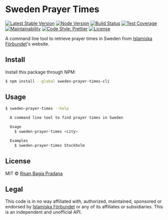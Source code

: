 # Sweden Prayer Times

[![Latest Stable Version](https://img.shields.io/npm/v/sweden-prayer-times-cli.svg)](https://www.npmjs.com/package/sweden-prayer-times-cli)
[![Node Version](https://img.shields.io/node/v/sweden-prayer-times-cli.svg)](https://www.npmjs.com/package/sweden-prayer-times-cli)
[![Build Status](https://travis-ci.org/risan/sweden-prayer-times-cli.svg?branch=master)](https://travis-ci.org/risan/sweden-prayer-times-cli)
[![Test Coverage](https://api.codeclimate.com/v1/badges/b7cb426fe877e512dbab/test_coverage)](https://codeclimate.com/github/risan/sweden-prayer-times-cli/test_coverage)
[![Maintainability](https://api.codeclimate.com/v1/badges/b7cb426fe877e512dbab/maintainability)](https://codeclimate.com/github/risan/sweden-prayer-times-cli/maintainability)
[![Code Style: Prettier](https://img.shields.io/badge/code_style-prettier-ff69b4.svg)](https://github.com/risan/sweden-prayer-times-cli)
[![License](https://img.shields.io/npm/l/sweden-prayer-times-cli.svg)](https://www.npmjs.com/package/sweden-prayer-times-cli)

A command line tool to retrieve prayer times in Sweden from [Islamiska Förbundet](http://www.islamiskaforbundet.se)'s website.

## Install

Install this package through NPM:

```bash
$ npm install --global sweden-prayer-times-cli
```

## Usage

```bash
$ sweden-prayer-times --help

  A command line tool to find prayer times in Sweden

  Usage
  	$ sweden-prayer-times <city>

  Examples
  	$ sweden-prayer-times Stockholm
```

## License

MIT © [Risan Bagja Pradana](https://risan.io)

## Legal

This code is in no way affiliated with, authorized, maintained, sponsored or endorsed by [Islamiska Förbundet](http://www.islamiskaforbundet.se) or any of its affiliates or subsidiaries. This is an independent and unofficial API.

